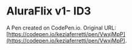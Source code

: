 # AluraFlix v1- ID3

A Pen created on CodePen.io. Original URL: [https://codepen.io/keziaferretti/pen/VwxjMpP](https://codepen.io/keziaferretti/pen/VwxjMpP).

